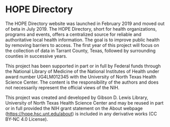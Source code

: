 # HOPE Directory
The HOPE Directory website was launched in February 2019 and moved out of beta in July 2019. The HOPE Directory, short for health organizations, programs and events, offers a centralized source for reliable and authoritative local health information. The goal is to improve public health by removing barriers to access. The first year of this project will focus on the collection of data in Tarrant County, Texas, followed by surrounding counties in successive years.

This project has been supported in part or in full by Federal funds through the National Library of Medicine of the National Institutes of Health under award number UG4LM012345 with the University of North Texas Health Science Center. The content is the responsibility of the authors and does not necessarily represent the official views of the NIH.

This project was created and developed by Gibson D. Lewis Library, University of North Texas Health Science Center and may be reused in part or in full provided the NIH grant statement on the About webpage (https://hope.hsc.unt.edu/about) is included in any derivative works (CC BY-NC 4.0 License).
